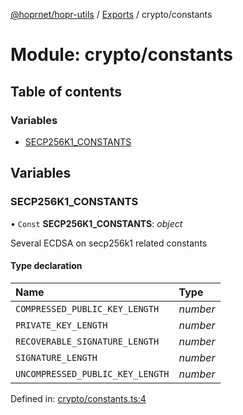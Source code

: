 [@hoprnet/hopr-utils](../README.md) / [Exports](../modules.md) / crypto/constants

# Module: crypto/constants

## Table of contents

### Variables

- [SECP256K1_CONSTANTS](crypto_constants.md#secp256k1_constants)

## Variables

### SECP256K1_CONSTANTS

• `Const` **SECP256K1_CONSTANTS**: _object_

Several ECDSA on secp256k1 related constants

#### Type declaration

| Name                             | Type     |
| :------------------------------- | :------- |
| `COMPRESSED_PUBLIC_KEY_LENGTH`   | _number_ |
| `PRIVATE_KEY_LENGTH`             | _number_ |
| `RECOVERABLE_SIGNATURE_LENGTH`   | _number_ |
| `SIGNATURE_LENGTH`               | _number_ |
| `UNCOMPRESSED_PUBLIC_KEY_LENGTH` | _number_ |

Defined in: [crypto/constants.ts:4](https://github.com/hoprnet/hoprnet/blob/448a47a/packages/utils/src/crypto/constants.ts#L4)
